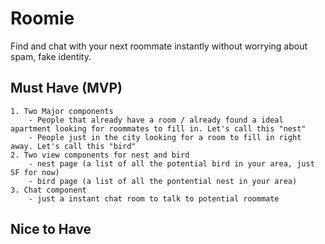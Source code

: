 # Roomie

Find and chat with your next roommate instantly without worrying about spam, fake identity.

## Must Have (MVP)

	1. Two Major components
		- People that already have a room / already found a ideal apartment looking for roommates to fill in. Let's call this "nest"
		- People just in the city looking for a room to fill in right away. Let's call this "bird"
	2. Two view components for nest and bird
		- nest page (a list of all the potential bird in your area, just SF for now)
		- bird page (a list of all the pontential nest in your area)
	3. Chat component 
		- just a instant chat room to talk to potential roommate	


## Nice to Have

